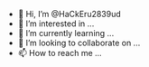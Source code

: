 - 👋 Hi, I’m @HaCkEru2839ud
- 👀 I’m interested in ...
- 🌱 I’m currently learning ...
- 💞️ I’m looking to collaborate on ...
- 📫 How to reach me ...

<!---
HaCkEru2839ud/HaCkEru2839ud is a ✨ special ✨ repository because its `README.md` (this file) appears on your GitHub profile.
You can click the Preview link to take a look at your changes.
--->
